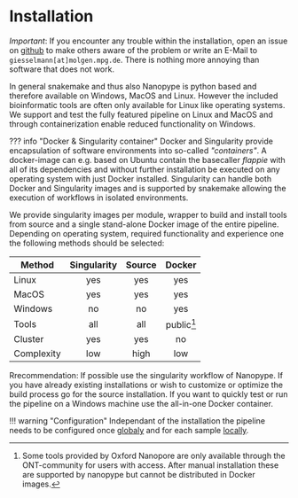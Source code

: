 # Installation

*Important*: If you encounter any trouble within the installation, open an issue on [github](https://github.com/giesselmann/nanopype/issues) to make others aware of the problem or write an E-Mail to ```giesselmann[at]molgen.mpg.de```. There is nothing more annoying than software that does not work.

In general snakemake and thus also Nanopype is python based and therefore available on Windows, MacOS and Linux. However the included bioinformatic tools are often only available for Linux like operating systems. We support and test the fully featured pipeline on Linux and MacOS and through containerization enable reduced functionality on Windows.

??? info "Docker & Singularity container"
    Docker and Singularity provide encapsulation of software environments into so-called *"containers"*. A docker-image can e.g. based on Ubuntu contain the basecaller *flappie* with all of its dependencies and without further installation be executed on any operating system with just Docker installed.
    Singularity can handle both Docker and Singularity images and is supported by snakemake allowing the execution of workflows in isolated environments.
    

We provide singularity images per module, wrapper to build and install tools from source and a single stand-alone Docker image of the entire pipeline. Depending on operating system, required functionality and experience one the following methods should be selected:

<center>

| Method   	| Singularity 	| Source 	| Docker 	|
|---------	|:-----------:	|:------:	|:------:	|
| Linux   	|     yes     	|   yes  	|   yes  	|
| MacOS   	|     yes     	|   yes  	|   yes  	|
| Windows 	|      no     	|   no   	|   yes  	|
| Tools   	|     all     	|   all  	| public[^1]|
| Cluster   |     yes       |   yes     |   no      |
| Complexity|     low       | high      | low       |


</center>

Rrecommendation: If possible use the singularity workflow of Nanopype. If you have already existing installations or wish to customize or optimize the build process go for the source installation. If you want to quickly test or run the pipeline on a Windows machine use the all-in-one Docker container.

!!! warning "Configuration"
    Independant of the installation the pipeline needs to be configured once [globaly](configuration.md) and for each sample [locally](../usage/general.md).

[^1]: Some tools provided by Oxford Nanopore are only available through the ONT-community for users with access. After manual installation these are supported by nanopype but cannot be distributed in Docker images.

